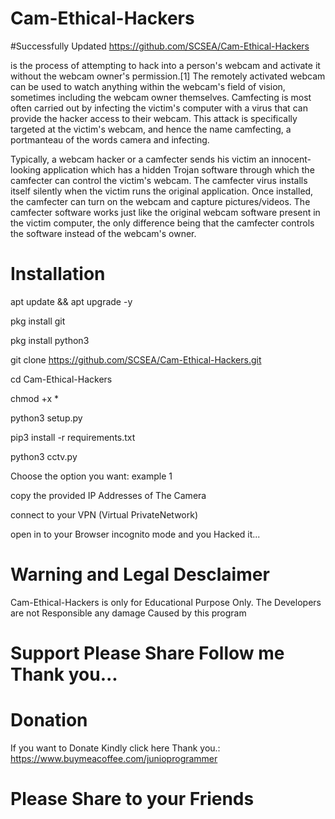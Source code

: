 # Cam-Ethical-Hackers

#Successfully Updated
https://github.com/SCSEA/Cam-Ethical-Hackers

is the process of attempting to hack into a person's webcam and activate it without the webcam owner's permission.[1] The remotely activated webcam can be used to watch anything within the webcam's field of vision, sometimes including the webcam owner themselves. Camfecting is most often carried out by infecting the victim's computer with a virus that can provide the hacker access to their webcam. This attack is specifically targeted at the victim's webcam, and hence the name camfecting, a portmanteau of the words camera and infecting.

Typically, a webcam hacker or a camfecter sends his victim an innocent-looking application which has a hidden Trojan software through which the camfecter can control the victim's webcam. The camfecter virus installs itself silently when the victim runs the original application. Once installed, the camfecter can turn on the webcam and capture pictures/videos. The camfecter software works just like the original webcam software present in the victim computer, the only difference being that the camfecter controls the software instead of the webcam's owner.

# Installation

 apt update && apt upgrade -y

pkg install git

pkg install python3

git clone https://github.com/SCSEA/Cam-Ethical-Hackers.git

cd Cam-Ethical-Hackers

chmod +x *

python3 setup.py

pip3 install -r requirements.txt

python3 cctv.py

Choose the option you want: example 1

copy the provided IP Addresses of The Camera

connect to your VPN (Virtual PrivateNetwork)

open in to your Browser incognito mode and you Hacked it...

# Warning and Legal Desclaimer

Cam-Ethical-Hackers is only for Educational Purpose Only. The Developers are not Responsible any damage Caused by this program


# Support Please Share Follow me Thank you...

# Donation

If you want to Donate Kindly click here Thank you.: https://www.buymeacoffee.com/junioprogrammer



# Please Share to your Friends

